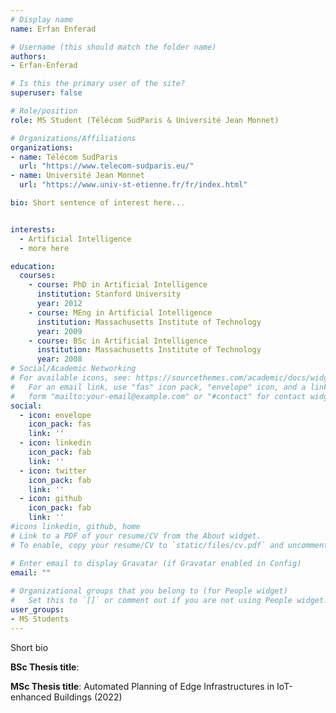 ```yaml
---
# Display name
name: Erfan Enferad

# Username (this should match the folder name)
authors:
- Erfan-Enferad

# Is this the primary user of the site?
superuser: false

# Role/position
role: MS Student (Télécom SudParis & Université Jean Monnet)

# Organizations/Affiliations
organizations:
- name: Télécom SudParis
  url: "https://www.telecom-sudparis.eu/"
- name: Université Jean Monnet
  url: "https://www.univ-st-etienne.fr/fr/index.html"

bio: Short sentence of interest here...


interests:
  - Artificial Intelligence
  - more here

education:
  courses:
    - course: PhD in Artificial Intelligence
      institution: Stanford University
      year: 2012
    - course: MEng in Artificial Intelligence
      institution: Massachusetts Institute of Technology
      year: 2009
    - course: BSc in Artificial Intelligence
      institution: Massachusetts Institute of Technology
      year: 2008
# Social/Academic Networking
# For available icons, see: https://sourcethemes.com/academic/docs/widgets/#icons
#   For an email link, use "fas" icon pack, "envelope" icon, and a link in the
#   form "mailto:your-email@example.com" or "#contact" for contact widget.
social:
  - icon: envelope
    icon_pack: fas
    link: ''
  - icon: linkedin
    icon_pack: fab
    link: ''
  - icon: twitter
    icon_pack: fab
    link: ''
  - icon: github
    icon_pack: fab
    link: ''
#icons linkedin, github, home
# Link to a PDF of your resume/CV from the About widget.
# To enable, copy your resume/CV to `static/files/cv.pdf` and uncomment the lines below.  

# Enter email to display Gravatar (if Gravatar enabled in Config)
email: ""
  
# Organizational groups that you belong to (for People widget)
#   Set this to `[]` or comment out if you are not using People widget.  
user_groups:
- MS Students
---
```

Short bio

**BSc Thesis title**:

**MSc Thesis title**: Automated Planning of Edge Infrastructures in IoT-enhanced Buildings (2022)